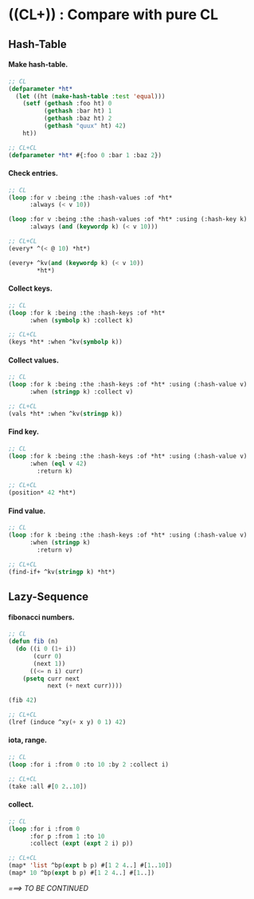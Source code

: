 <!-- cl-plus/doc/compare-with-cl.md -->
<!-- (cl-gfm:preview #p"~/Dropbox/cl-projects/cl-plus/doc/compare-with-cl.md") -->

((CL+)) : Compare with pure CL
==============================

Hash-Table
----------

#### Make hash-table.

```lisp
;; CL
(defparameter *ht*
  (let ((ht (make-hash-table :test 'equal)))
    (setf (gethash :foo ht) 0
          (gethash :bar ht) 1
          (gethash :baz ht) 2
          (gethash "quux" ht) 42)
    ht))

;; CL+CL
(defparameter *ht* #{:foo 0 :bar 1 :baz 2})
```


#### Check entries.

```lisp
;; CL
(loop :for v :being :the :hash-values :of *ht*
      :always (< v 10))

(loop :for v :being :the :hash-values :of *ht* :using (:hash-key k)
      :always (and (keywordp k) (< v 10)))

;; CL+CL
(every* ^(< @ 10) *ht*)

(every+ ^kv(and (keywordp k) (< v 10))
        *ht*)
```


#### Collect keys.

```lisp
;; CL
(loop :for k :being :the :hash-keys :of *ht*
      :when (symbolp k) :collect k)

;; CL+CL
(keys *ht* :when ^kv(symbolp k))
```


#### Collect values.

```lisp
;; CL
(loop :for k :being :the :hash-keys :of *ht* :using (:hash-value v)
      :when (stringp k) :collect v)

;; CL+CL
(vals *ht* :when ^kv(stringp k))
```


#### Find key.

```lisp
;; CL
(loop :for k :being :the :hash-keys :of *ht* :using (:hash-value v)
      :when (eql v 42)
        :return k)

;; CL+CL
(position* 42 *ht*)
```


#### Find value.

```lisp
;; CL
(loop :for k :being :the :hash-keys :of *ht* :using (:hash-value v)
      :when (stringp k)
        :return v)

;; CL+CL
(find-if+ ^kv(stringp k) *ht*)
```

Lazy-Sequence
-------------

#### fibonacci numbers.
```lisp
;; CL
(defun fib (n)
  (do ((i 0 (1+ i))
       (curr 0)
       (next 1))
      ((<= n i) curr)
    (psetq curr next
           next (+ next curr))))

(fib 42)

;; CL+CL
(lref (induce ^xy(+ x y) 0 1) 42)
```


#### iota, range.
```lisp
;; CL
(loop :for i :from 0 :to 10 :by 2 :collect i)

;; CL+CL
(take :all #[0 2..10])
```


#### collect.
```lisp
;; CL
(loop :for i :from 0
      :for p :from 1 :to 10
      :collect (expt (expt 2 i) p))

;; CL+CL
(map* 'list ^bp(expt b p) #[1 2 4..] #[1..10])
(map* 10 ^bp(expt b p) #[1 2 4..] #[1..])
```


*===> TO BE CONTINUED*
